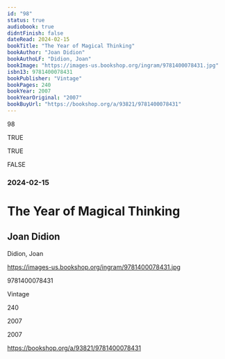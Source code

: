 ```yaml
---
id: "98"
status: true
audiobook: true
didntFinish: false
dateRead: 2024-02-15
bookTitle: "The Year of Magical Thinking"
bookAuthor: "Joan Didion"
bookAuthoLF: "Didion, Joan"
bookImage: "https://images-us.bookshop.org/ingram/9781400078431.jpg"
isbn13: 9781400078431
bookPublisher: "Vintage"
bookPages: 240
bookYear: 2007
bookYearOriginal: "2007"
bookBuyUrl: "https://bookshop.org/a/93821/9781400078431"
---
```

98

TRUE

TRUE

FALSE

### 2024-02-15

# The Year of Magical Thinking

## Joan Didion

Didion, Joan

https://images-us.bookshop.org/ingram/9781400078431.jpg

9781400078431

Vintage

240

2007

2007

https://bookshop.org/a/93821/9781400078431